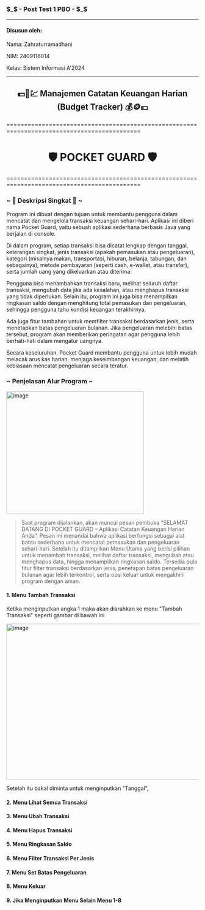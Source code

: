 ### $_$ - Post Test 1 PBO - $_$
--------------------------------------------------------------------------------------------

#### Disusun oleh:

Nama: Zahraturramadhani

NIM: 2409116014

Kelas: Sistem Informasi A'2024

--------------------------------------------------------------------------------------------


<h2 align="center">💵💸💹 Manajemen Catatan Keuangan Harian (Budget Tracker) 💰🪙💴 </h2> 

============================================================================================
<h1 align="center">🛡️ POCKET GUARD 🛡️</h1>
============================================================================================

### ~ 📗 Deskripsi Singkat 📒  ~

Program ini dibuat dengan tujuan untuk membantu pengguna dalam mencatat dan mengelola transaksi keuangan sehari-hari. Aplikasi ini diberi nama Pocket Guard, yaitu sebuah aplikasi sederhana berbasis Java yang berjalan di console.

Di dalam program, setiap transaksi bisa dicatat lengkap dengan tanggal, keterangan singkat, jenis transaksi (apakah pemasukan atau pengeluaran), kategori (misalnya makan, transportasi, hiburan, belanja, tabungan, dan sebagainya), metode pembayaran (seperti cash, e-wallet, atau transfer), serta jumlah uang yang dikeluarkan atau diterima.

Pengguna bisa menambahkan transaksi baru, melihat seluruh daftar transaksi, mengubah data jika ada kesalahan, atau menghapus transaksi yang tidak diperlukan. Selain itu, program ini juga bisa menampilkan ringkasan saldo dengan menghitung total pemasukan dan pengeluaran, sehingga pengguna tahu kondisi keuangan terakhirnya.

Ada juga fitur tambahan untuk memfilter transaksi berdasarkan jenis, serta menetapkan batas pengeluaran bulanan. Jika pengeluaran melebihi batas tersebut, program akan memberikan peringatan agar pengguna lebih berhati-hati dalam mengatur uangnya.

Secara keseluruhan, Pocket Guard membantu pengguna untuk lebih mudah melacak arus kas harian, menjaga keseimbangan keuangan, dan melatih kebiasaan mencatat pengeluaran secara teratur.

### ~ Penjelasan Alur Program  ~

<img width="360" height="320" alt="image" src="https://github.com/user-attachments/assets/8cc7bc0c-f5b0-444a-aea4-d37afa12a0bb" />

> Saat program dijalankan, akan muncul pesan pembuka “SELAMAT DATANG DI POCKET GUARD – Aplikasi Catatan Keuangan Harian Anda”. Pesan ini menandai bahwa aplikasi berfungsi sebagai alat bantu sederhana untuk mencatat pemasukan dan pengeluaran sehari-hari. Setelah itu ditampilkan Menu Utama yang berisi pilihan untuk menambah transaksi, melihat daftar transaksi, mengubah atau menghapus data, hingga menampilkan ringkasan saldo. Tersedia pula fitur filter transaksi berdasarkan jenis, penetapan batas pengeluaran bulanan agar lebih terkontrol, serta opsi keluar untuk mengakhiri program dengan aman.

#### 1. Menu Tambah Transaksi
Ketika menginputkan angka 1 maka akan diarahkan ke menu "Tambah Transaksi" seperti gambar di bawah ini

<img width="701" height="407" alt="image" src="https://github.com/user-attachments/assets/7668fdd8-0065-4474-9241-1eb7ad13cdd7" />

Setelah itu bakal diminta untuk menginputkan "Tanggal", 

#### 2. Menu Lihat Semua Transaksi
#### 3. Menu Ubah Transaksi
#### 4. Menu Hapus Transaksi
#### 5. Menu Ringkasan Saldo
#### 6. Menu Filter Transaksi Per Jenis
#### 7. Menu Set Batas Pengeluaran
#### 8. Menu Keluar
#### 9. Jika Menginputkan Menu Selain Menu 1-8



